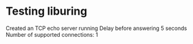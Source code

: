 # Testing liburing

Created an TCP echo server running
Delay before answering 5 seconds
Number of supported connections: 1
